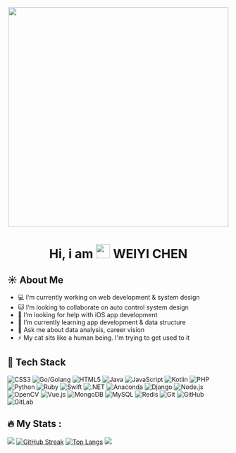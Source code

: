 <div id="header" align="center">
  <img src="https://media.giphy.com/media/3oEjHOWlyBm3IE1p7O/giphy.gif" width="500"/>
</div>

<div align="center"><h1> Hi, i am <img src="https://raw.githubusercontent.com/TheDudeThatCode/TheDudeThatCode/master/Assets/Hi.gif" width="32px"/> WEIYI CHEN </h1> </div>


## ☀ About Me

- 💻 I‘m currently working on web development & system design 
- 🐱 I’m looking to collaborate on auto control system design 
- 🤝 I‘m looking for help with iOS app development 
- 🌱 I’m currently learning app development & data structure 
- 💬 Ask me about data analysis, career vision 
- ⚡ My cat sits like a human being. I'm trying to get used to it


## 📕 Tech Stack

![CSS3](https://img.shields.io/badge/css3-%231572B6.svg?style=for-the-badge&logo=css3&logoColor=white)
![Go/Golang](https://img.shields.io/badge/go-%2300ADD8.svg?style=for-the-badge&logo=go&logoColor=white)
![HTML5](https://img.shields.io/badge/html5-%23E34F26.svg?style=for-the-badge&logo=html5&logoColor=white)
![Java](https://img.shields.io/badge/java-%23ED8B00.svg?style=for-the-badge&logo=java&logoColor=white)
![JavaScript](https://img.shields.io/badge/javascript-%23323330.svg?style=for-the-badge&logo=javascript&logoColor=%23F7DF1E)
![Kotlin](https://img.shields.io/badge/kotlin-%230095D5.svg?style=for-the-badge&logo=kotlin&logoColor=white)
![PHP](https://img.shields.io/badge/php-%23777BB4.svg?style=for-the-badge&logo=php&logoColor=white)
![Python](https://img.shields.io/badge/python-3670A0?style=for-the-badge&logo=python&logoColor=ffdd54)
![Ruby](https://img.shields.io/badge/ruby-%23CC342D.svg?style=for-the-badge&logo=ruby&logoColor=white)
![Swift](https://img.shields.io/badge/swift-F54A2A?style=for-the-badge&logo=swift&logoColor=white)
![.NET](https://img.shields.io/badge/.NET-5C2D91?style=for-the-badge&logo=.net&logoColor=white)
![Anaconda](https://img.shields.io/badge/Anaconda-%2344A833.svg?style=for-the-badge&logo=anaconda&logoColor=white)
![Django](https://img.shields.io/badge/django-%23092E20.svg?style=for-the-badge&logo=django&logoColor=white)
![Node.js ](https://img.shields.io/badge/node.js-6DA55F?style=for-the-badge&logo=node.js&logoColor=white)
![OpenCV](https://img.shields.io/badge/opencv-%23white.svg?style=for-the-badge&logo=opencv&logoColor=white)
![Vue.js](https://img.shields.io/badge/vuejs-%2335495e.svg?style=for-the-badge&logo=vuedotjs&logoColor=%234FC08D)
![MongoDB](https://img.shields.io/badge/MongoDB-%234ea94b.svg?style=for-the-badge&logo=mongodb&logoColor=white)
![MySQL](https://img.shields.io/badge/mysql-%2300f.svg?style=for-the-badge&logo=mysql&logoColor=white)
![Redis](https://img.shields.io/badge/redis-%23DD0031.svg?style=for-the-badge&logo=redis&logoColor=white)
![Git](https://img.shields.io/badge/git-%23F05033.svg?style=for-the-badge&logo=git&logoColor=white)
![GitHub](https://img.shields.io/badge/github-%23121011.svg?style=for-the-badge&logo=github&logoColor=white)
![GitLab](https://img.shields.io/badge/gitlab-%23181717.svg?style=for-the-badge&logo=gitlab&logoColor=white)


## 🔥 My Stats :
![](https://github-readme-stats.vercel.app/api?username=We1Y1Chen&hide_border=false&include_all_commits=false&count_private=false&theme=dark)
[![GitHub Streak](https://github-readme-streak-stats.herokuapp.com?user=We1Y1Chen&theme=dark)](https://git.io/streak-stats)
[![Top Langs](https://github-readme-stats.vercel.app/api/top-langs/?username=We1Y1Chen&layout=compact&theme=dark)](https://github.com/anuraghazra/github-readme-stats)
[![](https://visitcount.itsvg.in/api?id=We1Y1Chen&label=Profile%20Views&color=12&icon=6&pretty=false)](https://visitcount.itsvg.in)

